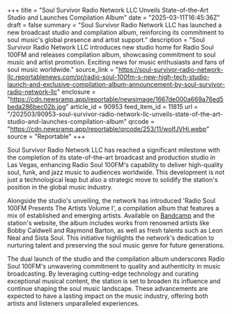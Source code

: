 +++
title = "Soul Survivor Radio Network LLC Unveils State-of-the-Art Studio and Launches Compilation Album"
date = "2025-03-11T16:45:36Z"
draft = false
summary = "Soul Survivor Radio Network LLC has launched a new broadcast studio and compilation album, reinforcing its commitment to soul music's global presence and artist support."
description = "Soul Survivor Radio Network LLC introduces new studio home for Radio Soul 100FM and releases compilation album, showcasing commitment to soul music and artist promotion. Exciting news for music enthusiasts and fans of soul music worldwide."
source_link = "https://soul-survivor-radio-network-llc.reportablenews.com/pr/radio-soul-100fm-s-new-high-tech-studio-launch-and-exclusive-compilation-album-announcement-by-soul-survivor-radio-network-llc"
enclosure = "https://cdn.newsramp.app/reportable/newsimage/1667de000a669a76ed5beda286bec02b.jpg"
article_id = 90953
feed_item_id = 11815
url = "/202503/90953-soul-survivor-radio-network-llc-unveils-state-of-the-art-studio-and-launches-compilation-album"
qrcode = "https://cdn.newsramp.app/reportable/qrcode/253/11/wolfJVHj.webp"
source = "Reportable"
+++

<p>Soul Survivor Radio Network LLC has reached a significant milestone with the completion of its state-of-the-art broadcast and production studio in Las Vegas, enhancing Radio Soul 100FM's capability to deliver high-quality soul, funk, and jazz music to audiences worldwide. This development is not just a technological leap but also a strategic move to solidify the station's position in the global music industry.</p><p>Alongside the studio's unveiling, the network has introduced 'Radio Soul 100FM Presents The Artists Volume I', a compilation album that features a mix of established and emerging artists. Available on <a href='https://bandcamp.com' rel='nofollow' target='_blank'>Bandcamp</a> and the station's website, the album includes works from renowned artists like Bobby Caldwell and Raymond Barton, as well as fresh talents such as Leon Neal and Sista Soul. This initiative highlights the network's dedication to nurturing talent and preserving the soul music genre for future generations.</p><p>The dual launch of the studio and the compilation album underscores Radio Soul 100FM's unwavering commitment to quality and authenticity in music broadcasting. By leveraging cutting-edge technology and curating exceptional musical content, the station is set to broaden its influence and continue shaping the soul music landscape. These advancements are expected to have a lasting impact on the music industry, offering both artists and listeners unparalleled experiences.</p>